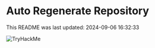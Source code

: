 # Auto Regenerate Repository

This README was last updated: 2024-09-06 16:32:33

 ![TryHackMe](https://tryhackme.com/badge/533634)